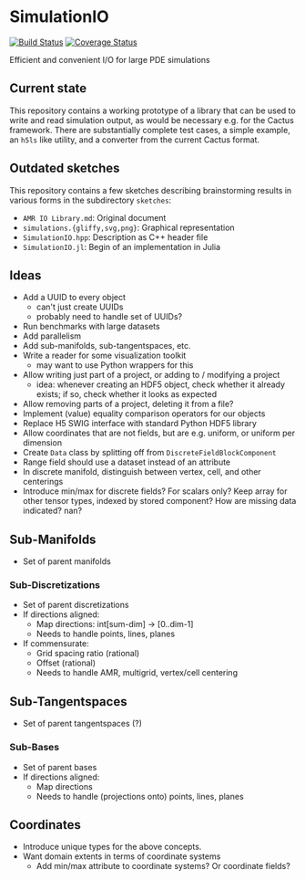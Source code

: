 # SimulationIO
[![Build Status](https://travis-ci.org/eschnett/SimulationIO.svg?branch=master)](https://travis-ci.org/eschnett/SimulationIO)
[![Coverage Status](https://coveralls.io/repos/eschnett/SimulationIO/badge.svg?branch=master&service=github)](https://coveralls.io/github/eschnett/SimulationIO?branch=master)

Efficient and convenient I/O for large PDE simulations

## Current state

This repository contains a working prototype of a library that can be used to write and read simulation output, as would be necessary e.g. for the Cactus framework. There are substantially complete test cases, a simple example, an `h5ls` like utility, and a converter from the current Cactus format.

## Outdated sketches
This repository contains a few sketches describing brainstorming results in various forms in the subdirectory `sketches`:
- `AMR IO Library.md`: Original document
- `simulations.{gliffy,svg,png}`: Graphical representation
- `SimulationIO.hpp`: Description as C++ header file
- `SimulationIO.jl`: Begin of an implementation in Julia

## Ideas
- Add a UUID to every object
  - can't just create UUIDs
  - probably need to handle set of UUIDs?
- Run benchmarks with large datasets
- Add parallelism
- Add sub-manifolds, sub-tangentspaces, etc.
- Write a reader for some visualization toolkit
  - may want to use Python wrappers for this
- Allow writing just part of a project, or adding to / modifying a project
  - idea: whenever creating an HDF5 object, check whether it already exists; if so, check whether it looks as expected
- Allow removing parts of a project, deleting it from a file?
- Implement (value) equality comparison operators for our objects
- Replace H5 SWIG interface with standard Python HDF5 library
- Allow coordinates that are not fields, but are e.g. uniform, or uniform per dimension
- Create `Data` class by splitting off from `DiscreteFieldBlockComponent`
- Range field should use a dataset instead of an attribute
- In discrete manifold, distinguish between vertex, cell, and other centerings
- Introduce min/max for discrete fields? For scalars only? Keep array for other tensor types, indexed by stored component? How are missing data indicated? nan?

## Sub-Manifolds
- Set of parent manifolds
### Sub-Discretizations
- Set of parent discretizations
- If directions aligned:
  - Map directions: int[sum-dim] -> [0..dim-1]
  - Needs to handle points, lines, planes
- If commensurate:
  - Grid spacing ratio (rational)
  - Offset (rational)
  - Needs to handle AMR, multigrid, vertex/cell centering

## Sub-Tangentspaces
- Set of parent tangentspaces (?)
### Sub-Bases
- Set of parent bases
- If directions aligned:
  - Map directions
  - Needs to handle (projections onto) points, lines, planes

## Coordinates
- Introduce unique types for the above concepts.
- Want domain extents in terms of coordinate systems
  - Add min/max attribute to coordinate systems? Or coordinate fields?

